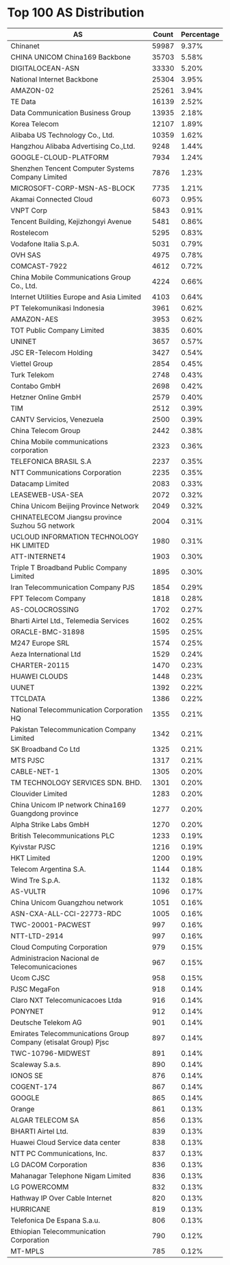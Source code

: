 # Top 100 AS Distribution
| AS | Count | Percentage |
|----|----|----|
| Chinanet | 59987 | 9.37% |
| CHINA UNICOM China169 Backbone | 35703 | 5.58% |
| DIGITALOCEAN-ASN | 33330 | 5.20% |
| National Internet Backbone | 25304 | 3.95% |
| AMAZON-02 | 25261 | 3.94% |
| TE Data | 16139 | 2.52% |
| Data Communication Business Group | 13935 | 2.18% |
| Korea Telecom | 12107 | 1.89% |
| Alibaba US Technology Co., Ltd. | 10359 | 1.62% |
| Hangzhou Alibaba Advertising Co.,Ltd. | 9248 | 1.44% |
| GOOGLE-CLOUD-PLATFORM | 7934 | 1.24% |
| Shenzhen Tencent Computer Systems Company Limited | 7876 | 1.23% |
| MICROSOFT-CORP-MSN-AS-BLOCK | 7735 | 1.21% |
| Akamai Connected Cloud | 6073 | 0.95% |
| VNPT Corp | 5843 | 0.91% |
| Tencent Building, Kejizhongyi Avenue | 5481 | 0.86% |
| Rostelecom | 5295 | 0.83% |
| Vodafone Italia S.p.A. | 5031 | 0.79% |
| OVH SAS | 4975 | 0.78% |
| COMCAST-7922 | 4612 | 0.72% |
| China Mobile Communications Group Co., Ltd. | 4224 | 0.66% |
| Internet Utilities Europe and Asia Limited | 4103 | 0.64% |
| PT Telekomunikasi Indonesia | 3961 | 0.62% |
| AMAZON-AES | 3953 | 0.62% |
| TOT Public Company Limited | 3835 | 0.60% |
| UNINET | 3657 | 0.57% |
| JSC ER-Telecom Holding | 3427 | 0.54% |
| Viettel Group | 2854 | 0.45% |
| Turk Telekom | 2748 | 0.43% |
| Contabo GmbH | 2698 | 0.42% |
| Hetzner Online GmbH | 2579 | 0.40% |
| TIM | 2512 | 0.39% |
| CANTV Servicios, Venezuela | 2500 | 0.39% |
| China Telecom Group | 2442 | 0.38% |
| China Mobile communications corporation | 2323 | 0.36% |
| TELEFONICA BRASIL S.A | 2237 | 0.35% |
| NTT Communications Corporation | 2235 | 0.35% |
| Datacamp Limited | 2083 | 0.33% |
| LEASEWEB-USA-SEA | 2072 | 0.32% |
| China Unicom Beijing Province Network | 2049 | 0.32% |
| CHINATELECOM Jiangsu province Suzhou 5G network | 2004 | 0.31% |
| UCLOUD INFORMATION TECHNOLOGY HK LIMITED | 1980 | 0.31% |
| ATT-INTERNET4 | 1903 | 0.30% |
| Triple T Broadband Public Company Limited | 1895 | 0.30% |
| Iran Telecommunication Company PJS | 1854 | 0.29% |
| FPT Telecom Company | 1818 | 0.28% |
| AS-COLOCROSSING | 1702 | 0.27% |
| Bharti Airtel Ltd., Telemedia Services | 1602 | 0.25% |
| ORACLE-BMC-31898 | 1595 | 0.25% |
| M247 Europe SRL | 1574 | 0.25% |
| Aeza International Ltd | 1529 | 0.24% |
| CHARTER-20115 | 1470 | 0.23% |
| HUAWEI CLOUDS | 1448 | 0.23% |
| UUNET | 1392 | 0.22% |
| TTCLDATA | 1386 | 0.22% |
| National Telecommunication Corporation HQ | 1355 | 0.21% |
| Pakistan Telecommunication Company Limited | 1342 | 0.21% |
| SK Broadband Co Ltd | 1325 | 0.21% |
| MTS PJSC | 1317 | 0.21% |
| CABLE-NET-1 | 1305 | 0.20% |
| TM TECHNOLOGY SERVICES SDN. BHD. | 1301 | 0.20% |
| Clouvider Limited | 1283 | 0.20% |
| China Unicom IP network China169 Guangdong province | 1277 | 0.20% |
| Alpha Strike Labs GmbH | 1270 | 0.20% |
| British Telecommunications PLC | 1233 | 0.19% |
| Kyivstar PJSC | 1216 | 0.19% |
| HKT Limited | 1200 | 0.19% |
| Telecom Argentina S.A. | 1144 | 0.18% |
| Wind Tre S.p.A. | 1132 | 0.18% |
| AS-VULTR | 1096 | 0.17% |
| China Unicom Guangzhou network | 1051 | 0.16% |
| ASN-CXA-ALL-CCI-22773-RDC | 1005 | 0.16% |
| TWC-20001-PACWEST | 997 | 0.16% |
| NTT-LTD-2914 | 997 | 0.16% |
| Cloud Computing Corporation | 979 | 0.15% |
| Administracion Nacional de Telecomunicaciones | 967 | 0.15% |
| Ucom CJSC | 958 | 0.15% |
| PJSC MegaFon | 918 | 0.14% |
| Claro NXT Telecomunicacoes Ltda | 916 | 0.14% |
| PONYNET | 912 | 0.14% |
| Deutsche Telekom AG | 901 | 0.14% |
| Emirates Telecommunications Group Company (etisalat Group) Pjsc | 897 | 0.14% |
| TWC-10796-MIDWEST | 891 | 0.14% |
| Scaleway S.a.s. | 890 | 0.14% |
| IONOS SE | 876 | 0.14% |
| COGENT-174 | 867 | 0.14% |
| GOOGLE | 865 | 0.14% |
| Orange | 861 | 0.13% |
| ALGAR TELECOM SA | 856 | 0.13% |
| BHARTI Airtel Ltd. | 839 | 0.13% |
| Huawei Cloud Service data center | 838 | 0.13% |
| NTT PC Communications, Inc. | 837 | 0.13% |
| LG DACOM Corporation | 836 | 0.13% |
| Mahanagar Telephone Nigam Limited | 836 | 0.13% |
| LG POWERCOMM | 832 | 0.13% |
| Hathway IP Over Cable Internet | 820 | 0.13% |
| HURRICANE | 819 | 0.13% |
| Telefonica De Espana S.a.u. | 806 | 0.13% |
| Ethiopian Telecommunication Corporation | 790 | 0.12% |
| MT-MPLS | 785 | 0.12% |
